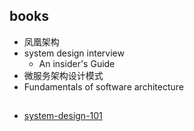 

## books
+ 凤凰架构
+ system design interview 
    + An insider's Guide
+ 微服务架构设计模式
+ Fundamentals of software architecture

## 
+ [system-design-101](https://zhuanlan.zhihu.com/p/665637912)